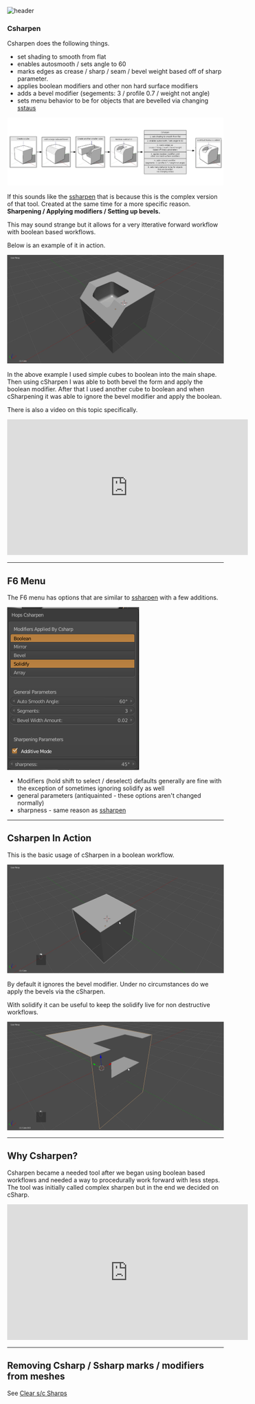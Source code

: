 ![header](img/banner.gif)

### Csharpen

Csharpen does the following things.

- set shading to smooth from flat
- enables autosmooth / sets angle to 60
- marks edges as crease / sharp / seam / bevel weight based off of sharp parameter.
- applies boolean modifiers and other non hard surface modifiers
- adds a bevel modifier (segements: 3 / profile 0.7 / weight not angle)
- sets menu behavior to be for objects that are bevelled via changing [sstaus](sstatus.md)

![img](img/csharpen/ctest1.png)

If this sounds like the [ssharpen](ssharpen.md) that is because this is the complex version of that tool. Created at the same time for a more specific reason. **Sharpening / Applying modifiers / Setting up bevels.**

This may sound strange but it allows for a very itterative forward workflow with boolean based workflows.

Below is an example of it in action.

![csharpen](img/csharpen/c1.gif)

In the above example I used simple cubes to boolean into the main shape. Then using cSharpen I was able to both bevel the form and apply the boolean modifier. After that I used another cube to boolean and when cSharpening it was able to ignore the bevel modifier and apply the boolean.


There is also a video on this topic specifically.

<iframe width="560" height="315" src="https://www.youtube.com/embed/5lzfHQBel0o" frameborder="0" allowfullscreen></iframe>

---

## F6 Menu

The F6 menu has options that are similar to [ssharpen](ssharpen.md) with a few additions.

![csharpen](img/csharpen/c2.png)

- Modifiers (hold shift to select / deselect) defaults generally are fine with the exception of sometimes ignoring solidify as well
- general parameters (antiquainted - these options aren't changed normally)
- sharpness - same reason as [ssharpen](ssharpen.md)

---

## Csharpen In Action

This is the basic usage of cSharpen in a boolean workflow.

![csharpen](img/csharpen/c3.gif)

By default it ignores the bevel modifier. Under no circumstances do we apply the bevels via the cSharpen.

With solidify it can be useful to keep the solidify live for non destructive workflows.

![csharpen](img/csharpen/c4.gif)

---

## Why Csharpen?

Csharpen became a needed tool after we began using boolean based workflows and needed a way to procedurally work forward with less steps. The tool was initially called complex sharpen but in the end we decided on cSharp.



<iframe width="560" height="315" src="https://www.youtube.com/embed/N-ihUA3VmtA" frameborder="0" allowfullscreen></iframe>

---

## Removing Csharp / Ssharp marks / modifiers from meshes

See [Clear s/c Sharps](clearssharps.md)
